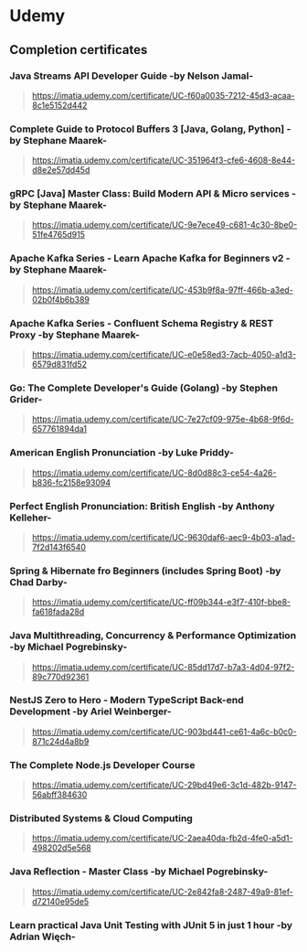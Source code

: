 # Udemy

## Completion certificates

### Java Streams API Developer Guide -by Nelson Jamal-
> https://imatia.udemy.com/certificate/UC-f60a0035-7212-45d3-acaa-8c1e5152d442
>>

### Complete Guide to Protocol Buffers 3 [Java, Golang, Python] -by Stephane Maarek-
> https://imatia.udemy.com/certificate/UC-351964f3-cfe6-4608-8e44-d8e2e57dd45d
>>

### gRPC [Java] Master Class: Build Modern API & Micro services -by Stephane Maarek-
> https://imatia.udemy.com/certificate/UC-9e7ece49-c681-4c30-8be0-51fe4765d915
>>

### Apache Kafka Series - Learn Apache Kafka for Beginners v2 -by Stephane Maarek-
> https://imatia.udemy.com/certificate/UC-453b9f8a-97ff-466b-a3ed-02b0f4b6b389
>>

### Apache Kafka Series - Confluent Schema Registry & REST Proxy  -by Stephane Maarek-
> https://imatia.udemy.com/certificate/UC-e0e58ed3-7acb-4050-a1d3-6579d831fd52
>>

### Go: The Complete Developer's Guide (Golang) -by Stephen Grider-
> https://imatia.udemy.com/certificate/UC-7e27cf09-975e-4b68-9f6d-657761894da1
>>

### American English Pronunciation -by Luke Priddy-
> https://imatia.udemy.com/certificate/UC-8d0d88c3-ce54-4a26-b836-fc2158e93094
>>

### Perfect English Pronunciation: British English -by Anthony Kelleher-
> https://imatia.udemy.com/certificate/UC-9630daf6-aec9-4b03-a1ad-7f2d143f6540
>>

### Spring & Hibernate fro Beginners (includes Spring Boot) -by Chad Darby-
> https://imatia.udemy.com/certificate/UC-ff09b344-e3f7-410f-bbe8-fa618fada28d
>>

### Java Multithreading, Concurrency & Performance Optimization -by Michael Pogrebinsky-
> https://imatia.udemy.com/certificate/UC-85dd17d7-b7a3-4d04-97f2-89c770d92361
>>

### NestJS Zero to Hero - Modern TypeScript Back-end Development -by Ariel Weinberger-
> https://imatia.udemy.com/certificate/UC-903bd441-ce61-4a6c-b0c0-871c24d4a8b9
>>

### The Complete Node.js Developer Course
> https://imatia.udemy.com/certificate/UC-29bd49e6-3c1d-482b-9147-56abff384630
>>

### Distributed Systems & Cloud Computing
> https://imatia.udemy.com/certificate/UC-2aea40da-fb2d-4fe0-a5d1-498202d5e568
>>

### Java Reflection - Master Class -by Michael Pogrebinsky-
> https://imatia.udemy.com/certificate/UC-2e842fa8-2487-49a9-81ef-d72140e95de5
>>

### Learn practical Java Unit Testing with JUnit 5 in just 1 hour -by Adrian Więch-
> 
>>
